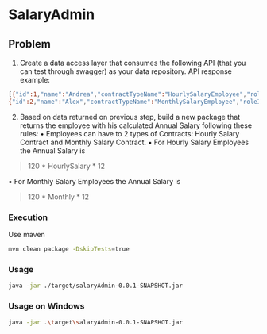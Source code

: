 # SalaryAdmin

## Problem

1. Create a data access layer that consumes the following API (that you can test through
swagger) as your data repository.
API response example:

```bash
[{"id":1,"name":"Andrea","contractTypeName":"HourlySalaryEmployee","roleId":1,"roleName":"Administrator","roleDescription":null,"hourlySalary":10000.0,"monthlySalary":50000.0},
{"id":2,"name":"Alex","contractTypeName":"MonthlySalaryEmployee","roleId":2,"roleName":"Contractor","roleDescription":null,"hourlySalary":10000.0,"monthlySalary":50000.0}]
```

2. Based on data returned on previous step, build a new package that returns the
   employee with his calculated Annual Salary following these rules:
   • Employees can have to 2 types of Contracts: Hourly Salary Contract and Monthly
   Salary Contract.
   ▪ For Hourly Salary Employees the Annual Salary is
> 120 * HourlySalary * 12


▪ For Monthly Salary Employees the Annual Salary is

> 120 * Monthly * 12


### Execution

Use maven

```bash
mvn clean package -DskipTests=true
```

### Usage

```bash
java -jar ./target/salaryAdmin-0.0.1-SNAPSHOT.jar
```

### Usage on Windows

```bash
java -jar .\target\salaryAdmin-0.0.1-SNAPSHOT.jar


